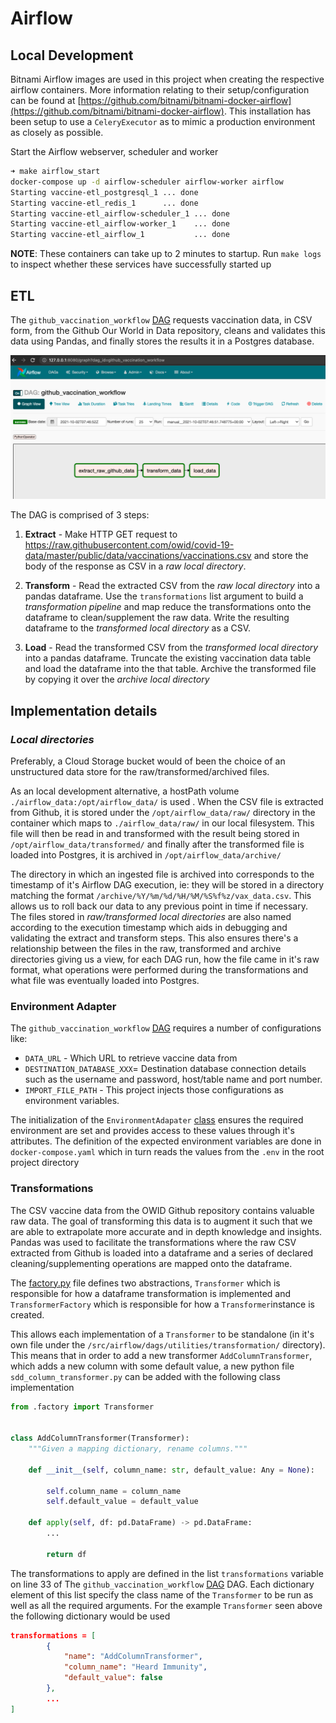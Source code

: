 # Airflow

## Local Development

Bitnami Airflow images are used in this project when creating the respective airflow containers. 
More information relating to their setup/configuration can be found at [https://github.com/bitnami/bitnami-docker-airflow](https://github.com/bitnami/bitnami-docker-airflow). This installation has been setup to use a `CeleryExecutor` as to mimic a production environment as closely as possible. 

Start the Airflow webserver, scheduler and worker
```bash
➜ make airflow_start
docker-compose up -d airflow-scheduler airflow-worker airflow 
Starting vaccine-etl_postgresql_1 ... done
Starting vaccine-etl_redis_1      ... done
Starting vaccine-etl_airflow-scheduler_1 ... done
Starting vaccine-etl_airflow-worker_1    ... done
Starting vaccine-etl_airflow_1           ... done
```

**NOTE**: These containers can take up to 2 minutes to startup. Run `make logs` to inspect whether these services have successfully started up

## ETL 
The `github_vaccination_workflow` [DAG](/src/airflow/dags/github_vaccine_dag.py) requests vaccination data, in CSV form, from the Github Our World in Data repository, cleans and validates this data using Pandas, and finally stores the results it in a Postgres database.


![DAG](../../media/dag.png)

The DAG is comprised of 3 steps:

1. **Extract** - Make HTTP GET request to https://raw.githubusercontent.com/owid/covid-19-data/master/public/data/vaccinations/vaccinations.csv and store the body of the response as CSV in a _raw local directory_.

2. **Transform** - Read the extracted CSV from the _raw local directory_ into a pandas dataframe. Use the `transformations` list argument to build a _transformation pipeline_ and map reduce the transformations onto the dataframe to clean/supplement the raw data. Write the resulting dataframe to the _transformed local directory_ as a CSV.

3. **Load** - Read the transformed CSV from the _transformed local directory_ into a pandas dataframe. Truncate the existing vaccination data table and load the dataframe into the that table.
    Archive the transformed file by copying it over the _archive local directory_

## Implementation details

### _Local directories_

Preferably, a Cloud Storage bucket would of been the choice of an unstructured data store for the raw/transformed/archived files. 

As an local development alternative, a hostPath volume `./airflow_data:/opt/airflow_data/` is used . When the CSV file is extracted from Github, it is stored under the `/opt/airflow_data/raw/` directory in the container which maps to `./airflow_data/raw/` in our local filesystem. This file will then be read in and transformed with the result being stored in `/opt/airflow_data/transformed/` and finally after the transformed file is loaded into Postgres, it is archived in `/opt/airflow_data/archive/`

The directory in which an ingested file is archived into corresponds to the timestamp of it's Airflow DAG execution, ie: they will be stored in a directory matching the format `/archive/%Y/%m/%d/%H/%M/%S%f%z/vax_data.csv`. This allows us to roll back our data to any previous point in time if necessary. The files stored in _raw/transformed local directories_ are also named according to the execution timestamp which aids in debugging and validating the extract and transform steps. This also ensures there's a relationship between the files in the raw, transformed and archive directories giving us a view, for each DAG run, how the file came in it's raw format, what operations were performed during the transformations and what file was eventually loaded into Postgres.


### Environment Adapter

The `github_vaccination_workflow` [DAG](/src/airflow/dags/github_vaccine_dag.py) requires a number of configurations like:
- `DATA_URL` - Which URL to retrieve vaccine data from 
- `DESTINATION_DATABASE_XXX`= Destination database connection details such as the username and password, host/table name and port number.
- `IMPORT_FILE_PATH` - This project injects those configurations as environment variables. 

The initialization of the `EnvironmentAdapater` [class](/src/airflow/dags/utilities/environment_adapter.py) ensures the required environment are set and provides access to these values through it's attributes. The definition of the expected environment variables are done in `docker-compose.yaml` which in turn reads the values from the `.env` in the root project directory

### Transformations

The CSV vaccine data from the OWID Github repository contains valuable raw data. The goal of transforming this data is to augment it such that we are able to extrapolate more accurate and in depth knowledge and insights. Pandas was used to facilitate the transformations where the raw CSV extracted from Github is loaded into a dataframe and a series of declared cleaning/supplementing operations are mapped onto the dataframe.

The [factory.py](/src/airflow/dags/utilities/transformation/factory.py) file defines two abstractions, 
`Transformer` which is responsible for how a dataframe transformation is implemented and `TransformerFactory` which is responsible for how a `Transformer`instance is created. 

This allows each implementation of a `Transformer` to be standalone (in it's own file under
the `/src/airflow/dags/utilities/transformation/` directory). This means that in order to add a new transformer `AddColumnTransformer`, which adds a new column with some default value, a new python file `sdd_column_transformer.py` can be added with the following class implementation 
```python
from .factory import Transformer


class AddColumnTransformer(Transformer):
    """Given a mapping dictionary, rename columns."""

    def __init__(self, column_name: str, default_value: Any = None):

        self.column_name = column_name
        self.default_value = default_value

    def apply(self, df: pd.DataFrame) -> pd.DataFrame:
        ...

        return df
```

The transformations to apply are defined in the list `transformations` variable on line 33 of The `github_vaccination_workflow` [DAG](/src/airflow/dags/github_vaccine_dag.py) DAG. Each dictionary element of this list specify the class name of the `Transformer` to be run as well as all the required arguments. For the example `Transformer` seen above the following dictionary would be used 
```json
transformations = [
        {
            "name": "AddColumnTransformer",
            "column_name": "Heard Immunity",
            "default_value": false
        },
        ...
]
```
